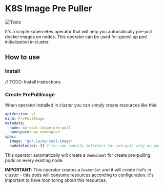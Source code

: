 # K8S Image Pre Puller

![Tests](https://github.com/Cdayz/k8s-image-pre-puller/actions/workflows/go.yml/badge.svg)

It's a simple kubernetes operator that will help you automatically pre-pull docker images on nodes.
This operator can be used for speed-up pod initialization in cluster.

## How to use

### Install

// TODO: Install instructions

### Create PrePullImage

When operator installed in cluster you can simply create resources like this:

```yaml
apiVersion: v1
kind: PrePullImage
metadata:
  name: my-cool-image-pre-pull
  namespace: my-namespace
spec:
  image: "gcr.io/my-cool-image"
  nodeSelector: {} # You can specify selectors for pre-pull only on particular nodes
```

This operator automatically will create a `DaemonSet` for create pre-pulling pods on every existing node.

**IMPORTANT**: This operator creates a `DaemonSet` and it will create `Pod`'s in cluster - this pods will consume resources according to configuration. It's important to have monitoring about this resources.
